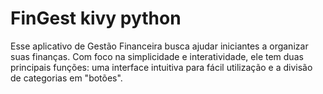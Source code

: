 # FinGest kivy python
 Esse aplicativo de Gestão Financeira busca ajudar iniciantes a organizar suas finanças. Com foco na simplicidade e interatividade, ele tem duas principais funções: uma interface intuitiva para fácil utilização e a divisão de categorias em "botões".
